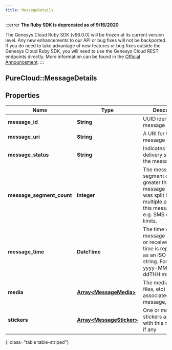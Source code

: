 ```yaml
---
title: MessageDetails
---
```


:::error
**The Ruby SDK is deprecated as of 9/16/2020**

The Genesys Cloud Ruby SDK (v96.0.0) will be frozen at its current version level. Any new enhancements to our API or bug fixes will not be backported. If you do need to take advantage of new features or bug fixes outside the Genesys Cloud Ruby SDK, you will need to use the Genesys Cloud REST endpoints directly. More information can be found in the [Official Announcement](https://developer.mypurecloud.com/forum/t/announcement-genesys-cloud-ruby-sdk-end-of-life/8850).
:::


## PureCloud::MessageDetails

## Properties

|Name | Type | Description | Notes|
|------------ | ------------- | ------------- | -------------|
| **message_id** | **String** | UUID identifying the message media. | [optional] |
| **message_uri** | **String** | A URI for this message entity. | [optional] |
| **message_status** | **String** | Indicates the delivery status of the message. | [optional] |
| **message_segment_count** | **Integer** | The message segment count, greater than 1 if the message content was split into multiple parts for this message type, e.g. SMS character limits. | [optional] |
| **message_time** | **DateTime** | The time when the message was sent or received. Date time is represented as an ISO-8601 string. For example: yyyy-MM-ddTHH:mm:ss.SSSZ | [optional] |
| **media** | [**Array&lt;MessageMedia&gt;**](MessageMedia.html) | The media (images, files, etc) associated with this message, if any | [optional] |
| **stickers** | [**Array&lt;MessageSticker&gt;**](MessageSticker.html) | One or more stickers associated with this message, if any | [optional] |
{: class="table table-striped"}


